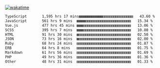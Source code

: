 [![wakatime](https://wakatime.com/badge/user/8b62041e-d91c-42f5-bf28-a8e61da65a75.svg?style=for-the-badge)](https://wakatime.com/@8b62041e-d91c-42f5-bf28-a8e61da65a75)

<!--START_SECTION:waka-->

```txt
TypeScript       1,595 hrs 17 mins▦▦▦▦▦▦▦▦▦▦▦▤▤▤▤▤▤▤▤▤▤▤▤▤▤   43.60 %
JavaScript       561 hrs 9 mins  ▦▦▦▦▤▤▤▤▤▤▤▤▤▤▤▤▤▤▤▤▤▤▤▤▤   15.34 %
Vue.js           477 hrs 45 mins ▦▦▦▤▤▤▤▤▤▤▤▤▤▤▤▤▤▤▤▤▤▤▤▤▤   13.06 %
SCSS             395 hrs 7 mins  ▦▦▦▤▤▤▤▤▤▤▤▤▤▤▤▤▤▤▤▤▤▤▤▤▤   10.80 %
HTML             91 hrs 30 mins  ▦▤▤▤▤▤▤▤▤▤▤▤▤▤▤▤▤▤▤▤▤▤▤▤▤   02.50 %
JSON             73 hrs 16 mins  ▦▤▤▤▤▤▤▤▤▤▤▤▤▤▤▤▤▤▤▤▤▤▤▤▤   02.00 %
Ruby             68 hrs 24 mins  ▤▤▤▤▤▤▤▤▤▤▤▤▤▤▤▤▤▤▤▤▤▤▤▤▤   01.87 %
ERB              64 hrs 8 mins   ▤▤▤▤▤▤▤▤▤▤▤▤▤▤▤▤▤▤▤▤▤▤▤▤▤   01.75 %
Markdown         61 hrs 56 mins  ▤▤▤▤▤▤▤▤▤▤▤▤▤▤▤▤▤▤▤▤▤▤▤▤▤   01.69 %
PHP              49 hrs 36 mins  ▤▤▤▤▤▤▤▤▤▤▤▤▤▤▤▤▤▤▤▤▤▤▤▤▤   01.36 %
Other            48 hrs 31 mins  ▤▤▤▤▤▤▤▤▤▤▤▤▤▤▤▤▤▤▤▤▤▤▤▤▤   01.33 %
```

<!--END_SECTION:waka-->
